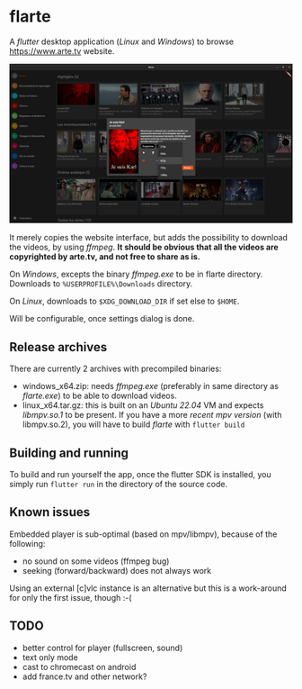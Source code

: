 # flarte

A *flutter* desktop application (*Linux* and *Windows*) to browse https://www.arte.tv website.

<img src="./screenshots/20230324-flarte-640x.png" />

It merely copies the website interface, but adds the possibility to download the videos, by using *ffmpeg*.
**It should be obvious that all the videos are copyrighted by arte.tv, and not free to share as is.**

On *Windows*, excepts the binary *ffmpeg.exe* to be in flarte directory. Downloads to `%USERPROFILE%\Downloads` directory.

On *Linux*, downloads to `$XDG_DOWNLOAD_DIR` if set else to `$HOME`.

Will be configurable, once settings dialog is done.

## Release archives

There are currently 2 archives with precompiled binaries:

- windows_x64.zip:  needs *ffmpeg.exe* (preferably in same directory as *flarte.exe*) to be able to download videos.
- linux_x64.tar.gz: this is built on an *Ubuntu 22.04* VM and expects *libmpv.so.1* to be present. If you have a more *recent mpv version* (with libmpv.so.2), you will have to build *flarte* with `flutter build`

## Building and running

To build and run yourself the app, once the flutter SDK is installed, you simply run `flutter run` in the directory of the source code.

## Known issues

Embedded player is sub-optimal (based on mpv/libmpv), because of the following:

- no sound on some videos (ffmpeg bug)
- seeking (forward/backward) does not always work

Using an external [c]vlc instance is an alternative but this is a work-around for only the first issue, though :-(

## TODO

- better control for player (fullscreen, sound)
- text only mode
- cast to chromecast on android
- add france.tv and other network?
